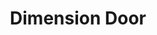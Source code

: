 ---
title: "Dimension Door"
index: "dimension-door"
permalink: /spells/dimension-door/
tags:
  - Spell
  - 4th Level
  - Conjuration
  - Damage
  - Force
available_for:
  - Bard
  - Sorcerer
  - Warlock
  - Wizard
level: "4th Level"
school: "Conjuration"
range: "500 ft"
comp:
  - V
effect: "Force"
description: |
  You teleport yourself from your current location to any other spot within range. You arrive at exactly the spot desired. It can be a place you can see, one you can visualize, or one you can describe by stating distance and direction, such as "200 feet straight downward" or "upward to the northwest at a 45-degree angle, 300 feet."

  You can bring along objects as long as their weight doesn't exceed what you can carry. You can also bring one willing creature of your size or smaller who is carrying gear up to its carrying capacity. The creature must be within 5 feet of you when you cast this spell.

  If you would arrive in a place already occupied by an object or a creature, you and any creature traveling with you each take 4d6 force damage, and the spell fails to teleport you.
excerpt: "You teleport yourself from your current location to any other spot within range."
source: "Basic Rules"
---
